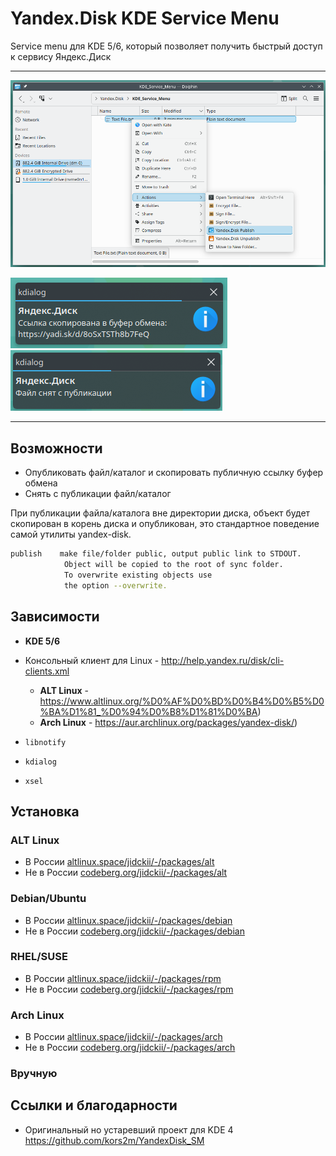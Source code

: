 # Yandex.Disk KDE Service Menu

Service menu для KDE 5/6, который позволяет получить быстрый доступ к сервису Яндекс.Диск

---

![](img/preview.png)

![](img/preview_publish.png)
![](img/preview_unpublish.png)

---

## Возможности

- Опубликовать файл/каталог и скопировать публичную ссылку буфер обмена
- Снять с публикации файл/каталог

При публикации файла/каталога вне директории диска, объект будет скопирован в корень диска и опубликован, это стандартное поведение самой утилиты yandex-disk.

```sh
publish    make file/folder public, output public link to STDOUT.
            Object will be copied to the root of sync folder.
            To overwrite existing objects use
            the option --overwrite.
```

## Зависимости

- **KDE 5/6**
- Консольный клиент для Linux - http://help.yandex.ru/disk/cli-clients.xml  
    - **ALT Linux** - https://www.altlinux.org/%D0%AF%D0%BD%D0%B4%D0%B5%D0%BA%D1%81_%D0%94%D0%B8%D1%81%D0%BA)  
    - **Arch Linux** - https://aur.archlinux.org/packages/yandex-disk/)  

- `libnotify`
- `kdialog`
- `xsel`

## Установка

### ALT Linux

- В России [altlinux.space/jidckii/-/packages/alt](https://altlinux.space/jidckii/-/packages/alt/yandex-disk-kde-service-menu/)
- Не в России [codeberg.org/jidckii/-/packages/alt](https://codeberg.org/jidckii/-/packages/alt/yandex-disk-kde-service-menu/)

### Debian/Ubuntu

- В России [altlinux.space/jidckii/-/packages/debian](https://altlinux.space/jidckii/-/packages/debian/yandex-disk-kde-service-menu/)
- Не в России [codeberg.org/jidckii/-/packages/debian](https://codeberg.org/jidckii/-/packages/debian/yandex-disk-kde-service-menu/)

### RHEL/SUSE

- В России [altlinux.space/jidckii/-/packages/rpm](https://altlinux.space/jidckii/-/packages/rpm/yandex-disk-kde-service-menu/)
- Не в России [codeberg.org/jidckii/-/packages/rpm](https://codeberg.org/jidckii/-/packages/rpm/yandex-disk-kde-service-menu/)

### Arch Linux

- В России [altlinux.space/jidckii/-/packages/arch](https://altlinux.space/jidckii/-/packages/arch/yandex-disk-kde-service-menu/)
- Не в России [codeberg.org/jidckii/-/packages/arch](https://codeberg.org/jidckii/-/packages/arch/yandex-disk-kde-service-menu/)

### Вручную



## Ссылки и благодарности

- Оригинальный но устаревший проект для KDE 4 <https://github.com/kors2m/YandexDisk_SM>
